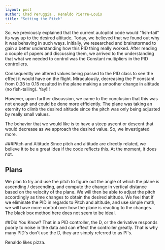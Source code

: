```yaml
---
layout: post
author: Chad Peruggia , Renaldo Pierre-Louis
title: "Setting the Pitch"
---
```


So, we previously explained that the current autopilot code would "fish-tail" its way up to the desired altitude. Today, we believed that we found out why it was behaving in such ways.
Initially, we researched and brainstormed to gain a better understanding how this PID thing really worked. After reading a couple of papers and discussing them, we arrived to the understanding that what we needed to control was the Constant multipliers in the PID controllers.

Consequently we altered values being passed to the PID class to see the effect it would have on the flight. Miraculously, decreasing the P constant from 0.38 to 0.15 resulted in the plane making a smoother change in altitude (no fish-tailing). Yay!!!

However, upon further discussion, we came to the conclusion that this was not enough and could be done more efficiently. The plane was taking an eternity to climb the desired altitude since the pitch was only being adjusted by really small values. 

The behavior that we would like is to have a steep ascent or descent that would decrease as we approach the desired value. So, we investigated more.

###Pitch and Altitude
Since pitch and altitude are directly related, we believe it to be a great idea if the code reflects this. At the moment, it does not.

## Plans
We plan to try and use the pitch to figure out the angle of which the plane is ascending / descending, and compute the change in vertical distance based on the velocity of the plane.  We will then be able to adjust the pitch accordingly as time changes to obtain the desired altitude.  We feel that if we eliminate the PID in regards to Pitch and altitude, and use simple math, we will have more control over how the plane is reacting to the changes.  The black box method here does not seem to be ideal.

##Did You Know? 
That in a PID controller, the D, or the derivative responds poorly to noise in the data and can effect the controller greatly.  That is why many PID's don't use the D, they are simply referred to as PI's.

Renaldo likes pizza.
